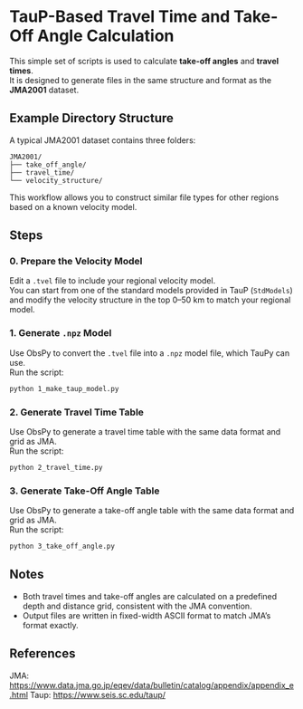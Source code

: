 
# TauP-Based Travel Time and Take-Off Angle Calculation

This simple set of scripts is used to calculate **take-off angles** and **travel times**.  
It is designed to generate files in the same structure and format as the **JMA2001** dataset.

## Example Directory Structure

A typical JMA2001 dataset contains three folders:

```
JMA2001/
├── take_off_angle/
├── travel_time/
└── velocity_structure/
```

This workflow allows you to construct similar file types for other regions based on a known velocity model.

## Steps

### 0. Prepare the Velocity Model

Edit a `.tvel` file to include your regional velocity model.   
You can start from one of the standard models provided in TauP (`StdModels`) and modify the velocity structure in the top 0–50 km to match your regional model.

### 1. Generate `.npz` Model

Use ObsPy to convert the `.tvel` file into a `.npz` model file, which TauPy can use.  
Run the script:  
```bash
python 1_make_taup_model.py
```

### 2. Generate Travel Time Table

Use ObsPy to generate a travel time table with the same data format and grid as JMA.  
Run the script:  
```bash
python 2_travel_time.py
```

### 3. Generate Take-Off Angle Table

Use ObsPy to generate a take-off angle table with the same data format and grid as JMA.  
Run the script:  
```bash
python 3_take_off_angle.py
```

## Notes

- Both travel times and take-off angles are calculated on a predefined depth and distance grid, consistent with the JMA convention.
- Output files are written in fixed-width ASCII format to match JMA’s format exactly.

## References

JMA: https://www.data.jma.go.jp/eqev/data/bulletin/catalog/appendix/appendix_e.html
Taup: https://www.seis.sc.edu/taup/
